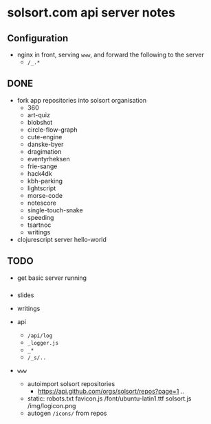 # solsort.com api server notes
## Configuration
- nginx in front, serving `www`, and forward the following to the server
  - `/_.*`

## DONE

- fork app repositories into solsort organisation
  - 360
  - art-quiz
  - blobshot
  - circle-flow-graph
  - cute-engine
  - danske-byer
  - dragimation
  - eventyrheksen
  - frie-sange
  - hack4dk
  - kbh-parking
  - lightscript
  - morse-code
  - notescore
  - single-touch-snake
  - speeding
  - tsartnoc
  - writings
- clojurescript server hello-world


## TODO

- get basic server running

###

- slides
- writings

- api
  - `/api/log`
  - `_logger.js`
  - `_*`
  - `/_s/..`

- `www`
  - autoimport solsort repositories
    - https://api.github.com/orgs/solsort/repos?page=1 ..
  - static: robots.txt favicon.js /font/ubuntu-latin1.ttf solsort.js /img/logicon.png
  - autogen `/icons/` from repos
